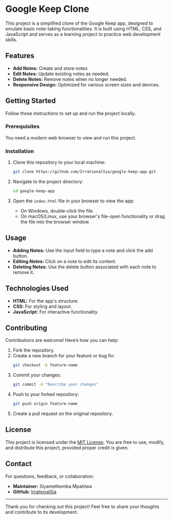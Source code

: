 # Google Keep Clone

This project is a simplified clone of the Google Keep app, designed to emulate basic note-taking functionalities. It is built using HTML, CSS, and JavaScript and serves as a learning project to practice web development skills.

## Features
- **Add Notes:** Create and store notes.
- **Edit Notes:** Update existing notes as needed.
- **Delete Notes:** Remove notes when no longer needed.
- **Responsive Design:** Optimized for various screen sizes and devices.

## Getting Started

Follow these instructions to set up and run the project locally.

### Prerequisites

You need a modern web browser to view and run this project.

### Installation

1. Clone this repository to your local machine:
   ```bash
   git clone https://github.com/IrrationalSia/google-keep-app.git
   ```

2. Navigate to the project directory:
   ```bash
   cd google-keep-app
   ```

3. Open the `index.html` file in your browser to view the app:
   - On Windows, double-click the file.
   - On macOS/Linux, use your browser's file-open functionality or drag the file into the browser window.

## Usage
- **Adding Notes:** Use the input field to type a note and click the add button.
- **Editing Notes:** Click on a note to edit its content.
- **Deleting Notes:** Use the delete button associated with each note to remove it.

## Technologies Used
- **HTML:** For the app's structure.
- **CSS:** For styling and layout.
- **JavaScript:** For interactive functionality.

## Contributing

Contributions are welcome! Here’s how you can help:
1. Fork the repository.
2. Create a new branch for your feature or bug fix:
   ```bash
   git checkout -b feature-name
   ```
3. Commit your changes:
   ```bash
   git commit -m "Describe your changes"
   ```
4. Push to your forked repository:
   ```bash
   git push origin feature-name
   ```
5. Create a pull request on the original repository.

## License

This project is licensed under the [MIT License](LICENSE). You are free to use, modify, and distribute this project, provided proper credit is given.

## Contact

For questions, feedback, or collaboration:
- **Maintainer:** Siyamethemba Mpahlwa
- **GitHub:** [IrrationalSia](https://github.com/IrrationalSia)

---

Thank you for checking out this project! Feel free to share your thoughts and contribute to its development.

